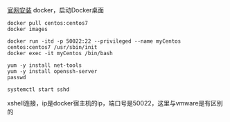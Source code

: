 [官网安装](https://www.docker.com/get-started/) docker，启动Docker桌面

```
docker pull centos:centos7
docker images

docker run -itd -p 50022:22 --privileged --name myCentos centos:centos7 /usr/sbin/init
docker exec -it myCentos /bin/bash

yum -y install net-tools
yum -y install openssh-server
passwd

systemctl start sshd
```
xshell连接，ip是docker宿主机的ip，端口号是50022，这里与vmware是有区别的
